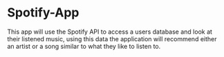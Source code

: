 # Spotify-App
This app will use the Spotify API to access a users database and look at their listened music, using this data the application will recommend either an artist or a song similar to what they like to listen to.

